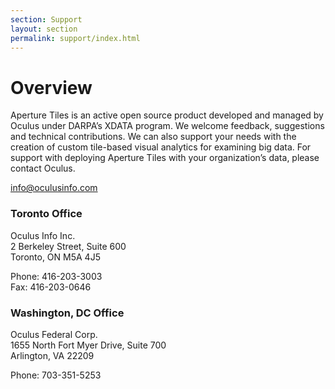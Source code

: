 ```yaml
---
section: Support
layout: section
permalink: support/index.html
---
```


# Overview #

Aperture Tiles is an active open source product developed and managed by Oculus under DARPA’s XDATA program. We welcome feedback, suggestions and technical contributions. We can also support your needs with the creation of custom tile-based visual analytics for examining big data. For support with deploying Aperture Tiles with your organization’s data, please contact Oculus.

<info@oculusinfo.com>

### Toronto Office ###

Oculus Info Inc.<br>
2 Berkeley Street, Suite 600<br>
Toronto, ON  M5A 4J5

Phone: 416-203-3003<br>
Fax: 416-203-0646

### Washington, DC Office ###

Oculus Federal Corp.<br>
1655 North Fort Myer Drive, Suite 700<br>
Arlington, VA 22209

Phone: 703-351-5253